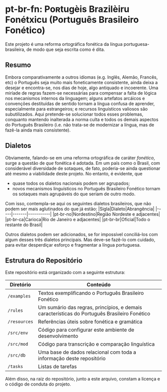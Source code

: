 # pt-br-fn: Poʀtugèis Brazilèiru Fonétxicu (Português Brasileiro Fonético)

Este projeto é uma reforma ortográfica fonética da língua portuguesa-brasileira, de modo que seja escrita como é dita.

## Resumo
Embora comparativamente a outros idiomas (e.g. Inglês, Alemão, Francês, etc) o Português seja muito mais foneticamente consistente, ainda deixa a desejar e encontra-se, nos dias de hoje, algo antiquado e incoerente. Uma miríade de regras fazem-se necessárias para compensar a falta de lógica nos mecanismos internos da linguagem; alguns artefatos arcáicos e convenções destituídas de sentido tornam a língua confusa de aprender, especialmente para estrangeiros; e recursos linguísticos valiosos são subutilizados. Aqui pretende-se solucionar todos esses problemas, conquanto mantendo inalterada a norma culta e todos os demais aspectos do Português Brasileiro (i.e. não trata-se de modernizar a língua, mas de fazê-la ainda mais consistente).

## Dialetos
Obviamente, falando-se em uma reforma ortográfica de caráter *fonético*, surge a questão de *que* fonética é adotada. Em um país como o Brasil, com considerável diversidade de sotaques, de fato, poderia-se ainda questionar até mesmo a viabilidade deste projeto. No entanto, é evidente, que
- quase todos os dialetos nacionais podem ser agrupados;
- novos mecanismos linguísticos no Português Brasileiro Fonético tornam os sotaques mais agrupáveis do que seriam de outro modo.

Com isso, contempla-se aqui os seguintes dialetos brasileiros, que não podem ser mais aglutinados do que já estão:
|Sigla|Dialeto|Abrangência|
|-----|-------|-----------|
|pt-br-no|Nordestino|Região Nordeste e adjacentes|
|pt-br-ca|Carioca|Rio de Janeiro e adjacentes|
|pt-br-br|Oficial|Todo o restante do Brasil|

Outros dialetos podem ser adicionados, se for impossível conciliá-los com algum desses três dialetos principais. Mas deve-se fazê-lo com cuidado, para evitar desperdiçar esforço e fragmentar a língua portuguesa. 

## Estrutura do Repositório
Este repositório está organizado com a seguinte estrutura:

|Diretório|Conteúdo|
|---------|--------|
|`/examples`|Textos exemplificando o Português Brasileiro Fonético|
|`/rules`|Um sumário das regras, princípios, e demais características do Português Brasileiro Fonético
|`/resources`|Referências úteis sobre fonética e gramática|
|`/src/env`|Código para configurar este ambiente de desenvolvimento|
|`/src/mod`|Código para transcrição e comparação linguística|
|`/src/db`|Uma base de dados relacional com toda a informação deste repositório|
|`/tasks`|Listas de tarefas|

Além disso, na raiz do repositório, junto a este arquivo, constam a licença e o código de conduta do projeto.